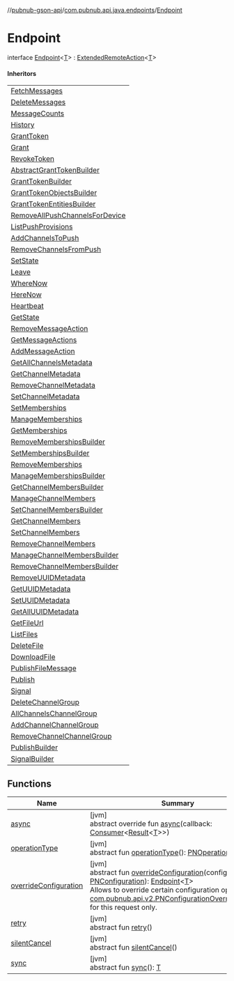 //[pubnub-gson-api](../../../index.md)/[com.pubnub.api.java.endpoints](../index.md)/[Endpoint](index.md)

# Endpoint

interface [Endpoint](index.md)&lt;[T](index.md)&gt; : [ExtendedRemoteAction](../../../../../pubnub-kotlin/pubnub-kotlin-core-api/pubnub-kotlin-core-api/com.pubnub.api.endpoints.remoteaction/-extended-remote-action/index.md)&lt;[T](index.md)&gt; 

#### Inheritors

| |
|---|
| [FetchMessages](../-fetch-messages/index.md) |
| [DeleteMessages](../-delete-messages/index.md) |
| [MessageCounts](../-message-counts/index.md) |
| [History](../-history/index.md) |
| [GrantToken](../../com.pubnub.api.java.endpoints.access/-grant-token/index.md) |
| [Grant](../../com.pubnub.api.java.endpoints.access/-grant/index.md) |
| [RevokeToken](../../com.pubnub.api.java.endpoints.access/-revoke-token/index.md) |
| [AbstractGrantTokenBuilder](../../com.pubnub.api.java.endpoints.access.builder/-abstract-grant-token-builder/index.md) |
| [GrantTokenBuilder](../../com.pubnub.api.java.endpoints.access.builder/-grant-token-builder/index.md) |
| [GrantTokenObjectsBuilder](../../com.pubnub.api.java.endpoints.access.builder/-grant-token-objects-builder/index.md) |
| [GrantTokenEntitiesBuilder](../../com.pubnub.api.java.endpoints.access.builder/-grant-token-entities-builder/index.md) |
| [RemoveAllPushChannelsForDevice](../../com.pubnub.api.java.endpoints.push/-remove-all-push-channels-for-device/index.md) |
| [ListPushProvisions](../../com.pubnub.api.java.endpoints.push/-list-push-provisions/index.md) |
| [AddChannelsToPush](../../com.pubnub.api.java.endpoints.push/-add-channels-to-push/index.md) |
| [RemoveChannelsFromPush](../../com.pubnub.api.java.endpoints.push/-remove-channels-from-push/index.md) |
| [SetState](../../com.pubnub.api.java.endpoints.presence/-set-state/index.md) |
| [Leave](../../com.pubnub.api.java.endpoints.presence/-leave/index.md) |
| [WhereNow](../../com.pubnub.api.java.endpoints.presence/-where-now/index.md) |
| [HereNow](../../com.pubnub.api.java.endpoints.presence/-here-now/index.md) |
| [Heartbeat](../../com.pubnub.api.java.endpoints.presence/-heartbeat/index.md) |
| [GetState](../../com.pubnub.api.java.endpoints.presence/-get-state/index.md) |
| [RemoveMessageAction](../../com.pubnub.api.java.endpoints.message_actions/-remove-message-action/index.md) |
| [GetMessageActions](../../com.pubnub.api.java.endpoints.message_actions/-get-message-actions/index.md) |
| [AddMessageAction](../../com.pubnub.api.java.endpoints.message_actions/-add-message-action/index.md) |
| [GetAllChannelsMetadata](../../com.pubnub.api.java.endpoints.objects_api.channel/-get-all-channels-metadata/index.md) |
| [GetChannelMetadata](../../com.pubnub.api.java.endpoints.objects_api.channel/-get-channel-metadata/index.md) |
| [RemoveChannelMetadata](../../com.pubnub.api.java.endpoints.objects_api.channel/-remove-channel-metadata/index.md) |
| [SetChannelMetadata](../../com.pubnub.api.java.endpoints.objects_api.channel/-set-channel-metadata/index.md) |
| [SetMemberships](../../com.pubnub.api.java.endpoints.objects_api.memberships/-set-memberships/index.md) |
| [ManageMemberships](../../com.pubnub.api.java.endpoints.objects_api.memberships/-manage-memberships/index.md) |
| [GetMemberships](../../com.pubnub.api.java.endpoints.objects_api.memberships/-get-memberships/index.md) |
| [RemoveMembershipsBuilder](../../com.pubnub.api.java.endpoints.objects_api.memberships/-remove-memberships-builder/index.md) |
| [SetMembershipsBuilder](../../com.pubnub.api.java.endpoints.objects_api.memberships/-set-memberships-builder/index.md) |
| [RemoveMemberships](../../com.pubnub.api.java.endpoints.objects_api.memberships/-remove-memberships/index.md) |
| [ManageMembershipsBuilder](../../com.pubnub.api.java.endpoints.objects_api.memberships/-manage-memberships-builder/index.md) |
| [GetChannelMembersBuilder](../../com.pubnub.api.java.endpoints.objects_api.members/-get-channel-members-builder/index.md) |
| [ManageChannelMembers](../../com.pubnub.api.java.endpoints.objects_api.members/-manage-channel-members/index.md) |
| [SetChannelMembersBuilder](../../com.pubnub.api.java.endpoints.objects_api.members/-set-channel-members-builder/index.md) |
| [GetChannelMembers](../../com.pubnub.api.java.endpoints.objects_api.members/-get-channel-members/index.md) |
| [SetChannelMembers](../../com.pubnub.api.java.endpoints.objects_api.members/-set-channel-members/index.md) |
| [RemoveChannelMembers](../../com.pubnub.api.java.endpoints.objects_api.members/-remove-channel-members/index.md) |
| [ManageChannelMembersBuilder](../../com.pubnub.api.java.endpoints.objects_api.members/-manage-channel-members-builder/index.md) |
| [RemoveChannelMembersBuilder](../../com.pubnub.api.java.endpoints.objects_api.members/-remove-channel-members-builder/index.md) |
| [RemoveUUIDMetadata](../../com.pubnub.api.java.endpoints.objects_api.uuid/-remove-u-u-i-d-metadata/index.md) |
| [GetUUIDMetadata](../../com.pubnub.api.java.endpoints.objects_api.uuid/-get-u-u-i-d-metadata/index.md) |
| [SetUUIDMetadata](../../com.pubnub.api.java.endpoints.objects_api.uuid/-set-u-u-i-d-metadata/index.md) |
| [GetAllUUIDMetadata](../../com.pubnub.api.java.endpoints.objects_api.uuid/-get-all-u-u-i-d-metadata/index.md) |
| [GetFileUrl](../../com.pubnub.api.java.endpoints.files/-get-file-url/index.md) |
| [ListFiles](../../com.pubnub.api.java.endpoints.files/-list-files/index.md) |
| [DeleteFile](../../com.pubnub.api.java.endpoints.files/-delete-file/index.md) |
| [DownloadFile](../../com.pubnub.api.java.endpoints.files/-download-file/index.md) |
| [PublishFileMessage](../../com.pubnub.api.java.endpoints.files/-publish-file-message/index.md) |
| [Publish](../../com.pubnub.api.java.endpoints.pubsub/-publish/index.md) |
| [Signal](../../com.pubnub.api.java.endpoints.pubsub/-signal/index.md) |
| [DeleteChannelGroup](../../com.pubnub.api.java.endpoints.channel_groups/-delete-channel-group/index.md) |
| [AllChannelsChannelGroup](../../com.pubnub.api.java.endpoints.channel_groups/-all-channels-channel-group/index.md) |
| [AddChannelChannelGroup](../../com.pubnub.api.java.endpoints.channel_groups/-add-channel-channel-group/index.md) |
| [RemoveChannelChannelGroup](../../com.pubnub.api.java.endpoints.channel_groups/-remove-channel-channel-group/index.md) |
| [PublishBuilder](../../com.pubnub.api.java.v2.endpoints.pubsub/-publish-builder/index.md) |
| [SignalBuilder](../../com.pubnub.api.java.v2.endpoints.pubsub/-signal-builder/index.md) |

## Functions

| Name | Summary |
|---|---|
| [async](index.md#149557464%2FFunctions%2F126356644) | [jvm]<br>abstract override fun [async](index.md#149557464%2FFunctions%2F126356644)(callback: [Consumer](../../../../../pubnub-kotlin/pubnub-kotlin-core-api/pubnub-kotlin-core-api/com.pubnub.api.v2.callbacks/-consumer/index.md)&lt;[Result](../../../../../pubnub-kotlin/pubnub-kotlin-core-api/pubnub-kotlin-core-api/com.pubnub.api.v2.callbacks/-result/index.md)&lt;[T](index.md)&gt;&gt;) |
| [operationType](../../com.pubnub.api.java.v2.endpoints.pubsub/-signal-builder/index.md#1414065386%2FFunctions%2F126356644) | [jvm]<br>abstract fun [operationType](../../com.pubnub.api.java.v2.endpoints.pubsub/-signal-builder/index.md#1414065386%2FFunctions%2F126356644)(): [PNOperationType](../../../../../pubnub-kotlin/pubnub-kotlin-core-api/pubnub-kotlin-core-api/com.pubnub.api.enums/-p-n-operation-type/index.md) |
| [overrideConfiguration](override-configuration.md) | [jvm]<br>abstract fun [overrideConfiguration](override-configuration.md)(configuration: [PNConfiguration](../../../../../pubnub-kotlin/pubnub-kotlin-core-api/pubnub-kotlin-core-api/com.pubnub.api.v2/-p-n-configuration/index.md)): [Endpoint](index.md)&lt;[T](index.md)&gt;<br>Allows to override certain configuration options (see [com.pubnub.api.v2.PNConfigurationOverride.Builder](../../../../../pubnub-kotlin/pubnub-kotlin-core-api/pubnub-kotlin-core-api/com.pubnub.api.v2/-p-n-configuration-override/-builder/index.md)) for this request only. |
| [retry](../../com.pubnub.api.java.v2.endpoints.pubsub/-signal-builder/index.md#2020801116%2FFunctions%2F126356644) | [jvm]<br>abstract fun [retry](../../com.pubnub.api.java.v2.endpoints.pubsub/-signal-builder/index.md#2020801116%2FFunctions%2F126356644)() |
| [silentCancel](../../com.pubnub.api.java.v2.endpoints.pubsub/-signal-builder/index.md#-675955969%2FFunctions%2F126356644) | [jvm]<br>abstract fun [silentCancel](../../com.pubnub.api.java.v2.endpoints.pubsub/-signal-builder/index.md#-675955969%2FFunctions%2F126356644)() |
| [sync](../../com.pubnub.api.java.v2.endpoints.pubsub/-signal-builder/index.md#40193115%2FFunctions%2F126356644) | [jvm]<br>abstract fun [sync](../../com.pubnub.api.java.v2.endpoints.pubsub/-signal-builder/index.md#40193115%2FFunctions%2F126356644)(): [T](index.md) |
